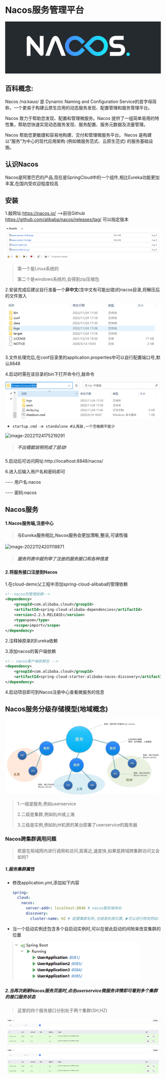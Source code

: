 # Nacos服务管理平台

![image-20221124200957514](images/image-20221124200957514.png)

## 百科概念:

Nacos /nɑ:kəʊs/ 是 Dynamic Naming and Configuration Service的首字母简称，一个更易于构建云原生应用的动态服务发现、配置管理和服务管理平台。

Nacos 致力于帮助您发现、配置和管理微服务。Nacos 提供了一组简单易用的特性集，帮助您快速实现动态服务发现、服务配置、服务元数据及流量管理。

Nacos 帮助您更敏捷和容易地构建、交付和管理微服务平台。 Nacos 是构建以“服务”为中心的现代应用架构 (例如微服务范式、云原生范式) 的服务基础设施。

## 认识Nacos

Nacos是阿里巴巴的产品,现在是SpringCloud中的一个组件,相比Eureka功能更加丰富,在国内受欢迎程度较高

## 安装

1.敲网址:https://nacos.io/ -->前往Github  https://github.com/alibaba/nacos/releases/tag/ 可以指定版本

![image-20221124173935853](images/image-20221124173935853.png)

> 第一个是Linux系统的
>
> 第二个是windows系统的,会得到zip压缩包

2.安装完成后建议自行准备一个**非中文**(含中文有可能出错)的nacos目录,将解压后的文件放入

![image-20221124174808208](images/image-20221124174808208.png)

3.文件处理完后,在conf目录里的application.properties中可以自行配置端口号,默认8848

4.启动时需在该目录的bin下打开命令行,敲命令

![image-20221124174920356](images/image-20221124174920356.png)

- ```
  startup.cmd -m standalone #认真敲,一个空格都不能少
  ```

![image-20221124175219291](images/image-20221124175219291.png)

> ##### 不出错就说明完成了启动!

5.启动后可访问网址:http://localhost:8848/nacos/  

6.进入后输入用户名和密码即可

---- 用户名:nacos

---- 密码:nacos

## Nacos服务

#### 1.Nacos服务端,注册中心

> #### 与Eureka服务相比,Nacos服务会更加清晰,整洁,可读性强

![image-20221124201118871](images/image-20221124201118871.png)

> ##### 服务列表中就列举了注册的服务接口和各种信息

#### 2.将服务接口注册到Nacos

1.在cloud-demo父工程中添加spring-cloud-alibaba的管理依赖

```xml
<!--nacos的管理依赖-->
<dependency>
    <groupId>com.alibaba.cloud</groupId>
    <artifactId>spring-cloud-alibaba-dependencies</artifactId>
    <version>2.2.5.RELEASE</version>
    <type>pom</type>
    <scope>import</scope>
</dependency>
```

2.注释掉原来的Eureka依赖

3.添加nacos的客户端依赖

```xml
<!-- nacos客户端依赖包 -->
<dependency>
    <groupId>com.alibaba.cloud</groupId>
    <artifactId>spring-cloud-starter-alibaba-nacos-discovery</artifactId>
</dependency>
```

4.启动项目即可到Nacos注册中心查看微服务的信息

## Nacos服务分级存储模型(地域概念)

![image-20221124202739229](images/image-20221124202739229.png)

> 1.一级是服务,例如userservice
>
> 2.二级是集群,例如杭州或上海
>
> 3.三级是实例,例如杭州机房的某台部署了userservice的服务器

### Nacos跨集群调用问题

> 若是在局域网内进行调用和访问,距离近,速度快,如果是跨域跨集群访问又会如何?

##### 1.服务集群属性

- 修改application.yml,添加如下内容

  ```yaml
  spring:
    cloud:
      nacos:
        server-addr: localhost:8848 # nacos服务端地址
        discovery:
          cluster-name: HZ # 配置集群名称,也就是机房位置,★可以进行修改例如: HZ,杭州  SH,上海
  ```

- 当一个启动实例还包含多个自启动实例时,可以在彼此启动的间隙来改变集群的位置

  ![image-20221124204635894](images/image-20221124204635894.png)

##### 2.当再次刷新Nacos服务页面时,点击userservice微服务详情即可看到多个集群的接口服务状态

>这里的四个服务接口分别处于两个集群(SH,HZ)

![image-20221124204924548](images/image-20221124204924548.png)